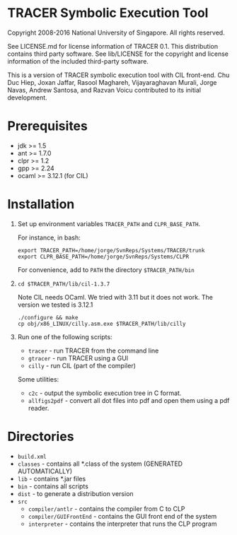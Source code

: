 # TRACER Symbolic Execution Tool

Copyright 2008-2016 National University of Singapore. All rights reserved.

See LICENSE.md for license information of TRACER 0.1. This distribution contains third party software. See lib/LICENSE for the copyright and license information of the included third-party software.

This is a version of TRACER symbolic execution tool with CIL front-end. Chu Duc Hiep, Joxan Jaffar, Rasool Maghareh, Vijayaraghavan Murali, Jorge Navas, Andrew Santosa, and Razvan Voicu contributed to its initial development.

Prerequisites
=============

- jdk  >= 1.5 
- ant  >= 1.7.0
- clpr >= 1.2
- gpp  >= 2.24
- ocaml >= 3.12.1 (for CIL)

Installation
============

1. Set up environment variables `TRACER_PATH` and `CLPR_BASE_PATH`.

   For instance, in bash:
   ```
   export TRACER_PATH=/home/jorge/SvnReps/Systems/TRACER/trunk
   export CLPR_BASE_PATH=/home/jorge/SvnReps/Systems/CLPR
   ```
   For convenience, add to `PATH` the directory `$TRACER_PATH/bin`

2. `cd $TRACER_PATH/lib/cil-1.3.7` 

   Note CIL needs OCaml. We tried with 3.11 but it does not work. The version we tested is 3.12.1
   ```
   ./configure && make
   cp obj/x86_LINUX/cilly.asm.exe $TRACER_PATH/lib/cilly
   ```
2. Run one of the following scripts:

   - `tracer` - run TRACER from the command line 
   - `gtracer` - run TRACER using a GUI
   - `cilly` - run CIL (part of the compiler)

   Some utilities:

   - `c2c` - output the symbolic execution tree in C format.
   - `allfigs2pdf`  - convert all dot files into pdf and open them using a pdf reader.

Directories
============

   - `build.xml`
   - `classes` - contains all *.class of the system (GENERATED AUTOMATICALLY)
   - `lib` - contains *.jar files 
   - `bin` - contains all scripts 
   - `dist` - to generate a distribution version
   - `src`
     - `compiler/antlr` - contains the compiler from C to CLP 
     - `compiler/GUIFrontEnd` - contains the GUI front end of the system
     - `interpreter` - contains the interpreter that runs the CLP program


      
